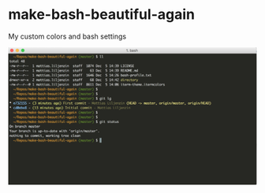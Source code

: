 # make-bash-beautiful-again
My custom colors and bash settings

![alt tag](https://github.com/mattiasliljenzin/make-bash-beautiful-again/raw/master/background.png)

